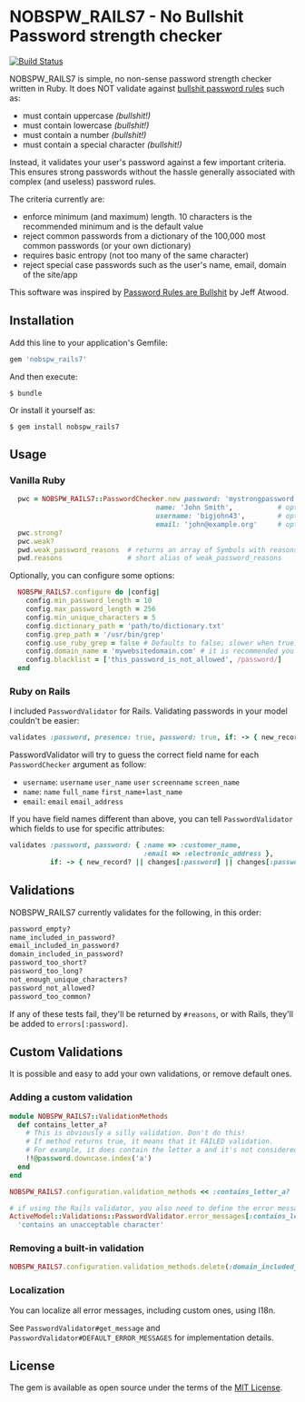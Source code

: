 # NOBSPW_RAILS7 - No Bullshit Password strength checker

[![Build Status](https://travis-ci.org/cmer/nobspw_rails7.svg?branch=master)](https://travis-ci.org/cmer/nobspw_rails7)

NOBSPW_RAILS7 is simple, no non-sense password strength checker written in Ruby. It does NOT validate against [bullshit password rules](https://twitter.com/codinghorror/status/631238409269309440?ref_src=twsrc%5Etfw) such as:

- must contain uppercase _(bullshit!)_
- must contain lowercase _(bullshit!)_
- must contain a number _(bullshit!)_
- must contain a special character _(bullshit!)_

Instead, it validates your user's password against a few important criteria. This ensures strong passwords without the hassle generally associated with complex (and useless) password rules.

The criteria currently are:

- enforce minimum (and maximum) length. 10 characters is the recommended minimum and is the default value
- reject common passwords from a dictionary of the 100,000 most common passwords (or your own dictionary)
- requires basic entropy (not too many of the same character)
- reject special case passwords such as the user's name, email, domain of the site/app

This software was inspired by [Password Rules are Bullshit](https://blog.codinghorror.com/password-rules-are-bullshit/) by Jeff Atwood.

## Installation

Add this line to your application's Gemfile:

```ruby
gem 'nobspw_rails7'
```

And then execute:

    $ bundle

Or install it yourself as:

    $ gem install nobspw_rails7

## Usage

### Vanilla Ruby

```ruby
  pwc = NOBSPW_RAILS7::PasswordChecker.new password: 'mystrongpassword',
                                    name: 'John Smith',           # optional but recommended
                                    username: 'bigjohn43',        # optional but recommended
                                    email: 'john@example.org'     # optional but recommended
  pwc.strong?
  pwc.weak?
  pwd.weak_password_reasons  # returns an array of Symbols with reasons why password is weak
  pwd.reasons                # short alias of weak_password_reasons
```

Optionally, you can configure some options:

```ruby
  NOBSPW_RAILS7.configure do |config|
    config.min_password_length = 10
    config.max_password_length = 256
    config.min_unique_characters = 5
    config.dictionary_path = 'path/to/dictionary.txt'
    config.grep_path = '/usr/bin/grep'
    config.use_ruby_grep = false # Defaults to false; slower when true. Uses Ruby's internal Grep method instead of shelling out.
    config.domain_name = 'mywebsitedomain.com' # it is recommended you configure this
    config.blacklist = ['this_password_is_not_allowed', /password/]
  end
```

### Ruby on Rails

I included `PasswordValidator` for Rails. Validating passwords in your model couldn't be easier:

```ruby
validates :password, presence: true, password: true, if: -> { new_record? || changes[:password] || changes[:password_digest] }
```

PasswordValidator will try to guess the correct field name for each `PasswordChecker` argument as follow:

- `username`: `username` `user_name` `user` `screenname` `screen_name`
- `name`: `name` `full_name` `first_name+last_name`
- `email`: `email` `email_address`

If you have field names different than above, you can tell `PasswordValidator` which fields to use for specific attributes:

```ruby
validates :password, password: { :name => :customer_name,
                                 :email => :electronic_address },
          if: -> { new_record? || changes[:password] || changes[:password_digest] }
```

## Validations

NOBSPW_RAILS7 currently validates for the following, in this order:

```ruby
password_empty?
name_included_in_password?
email_included_in_password?
domain_included_in_password?
password_too_short?
password_too_long?
not_enough_unique_characters?
password_not_allowed?
password_too_common?
```
If any of these tests fail, they'll be returned by `#reasons`, or with Rails, they'll be added to `errors[:password]`.


## Custom Validations

It is possible and easy to add your own validations, or remove default ones.

### Adding a custom validation

```ruby
module NOBSPW_RAILS7::ValidationMethods
  def contains_letter_a?
    # This is obviously a silly validation. Don't do this!
    # If method returns true, it means that it FAILED validation.
    # For example, it does contain the letter a and it's not considered acceptable.
    !!@password.downcase.index('a')
  end
end

NOBSPW_RAILS7.configuration.validation_methods << :contains_letter_a?

# if using the Rails validator, you also need to define the error message:
ActiveModel::Validations::PasswordValidator.error_messages[:contains_letter_a] = \
  'contains an unacceptable character'

```

### Removing a built-in validation

```ruby
NOBSPW_RAILS7.configuration.validation_methods.delete(:domain_included_in_password?)
```

### Localization

You can localize all error messages, including custom ones, using I18n.

See `PasswordValidator#get_message` and `PasswordValidator#DEFAULT_ERROR_MESSAGES` for implementation details.



## License

The gem is available as open source under the terms of the [MIT License](http://opensource.org/licenses/MIT).


